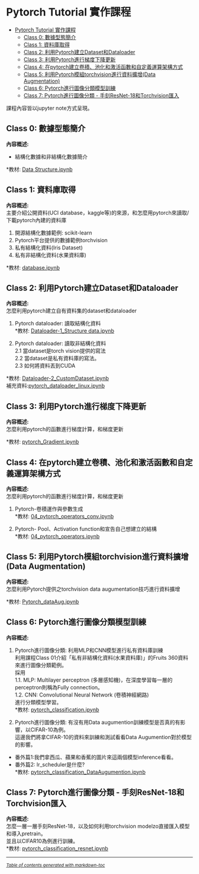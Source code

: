# Pytorch Tutorial 實作課程

- [Pytorch Tutorial 實作課程](#pytorch-tutorial-----)
  * [Class 0: 數據型態簡介<br>](https://github.com/TommyHuang821/PytorchTutorial/edit/main/README.md#class-0-%E6%95%B8%E6%93%9A%E5%9E%8B%E6%85%8B%E7%B0%A1%E4%BB%8B)
  * [Class 1: 資料庫取得 <br>](https://github.com/TommyHuang821/PytorchTutorial/edit/main/README.md#class-1-%E8%B3%87%E6%96%99%E5%BA%AB%E5%8F%96%E5%BE%97-)
  * [Class 2: 利用Pytorch建立Dataset和Dataloader<br>](https://github.com/TommyHuang821/PytorchTutorial/edit/main/README.md#class-2-%E5%88%A9%E7%94%A8pytorch%E5%BB%BA%E7%AB%8Bdataset%E5%92%8Cdataloader)
  * [Class 3: 利用Pytorch進行梯度下降更新<br>](https://github.com/TommyHuang821/PytorchTutorial/blob/main/README.md#class-3-%E5%88%A9%E7%94%A8pytorch%E9%80%B2%E8%A1%8C%E6%A2%AF%E5%BA%A6%E4%B8%8B%E9%99%8D%E6%9B%B4%E6%96%B0)
  * [Class 4: 在pytorch建立卷積、池化和激活函數和自定義運算架構方式<br>](https://github.com/TommyHuang821/PytorchTutorial/edit/main/README.md#class-4-%E5%9C%A8pytorch%E5%BB%BA%E7%AB%8B%E5%8D%B7%E7%A9%8D%E6%B1%A0%E5%8C%96%E5%92%8C%E6%BF%80%E6%B4%BB%E5%87%BD%E6%95%B8%E5%92%8C%E8%87%AA%E5%AE%9A%E7%BE%A9%E9%81%8B%E7%AE%97%E6%9E%B6%E6%A7%8B%E6%96%B9%E5%BC%8F)
  * [Class 5: 利用Pytorch模組torchvision進行資料擴增(Data Augmentation)<br>](https://github.com/TommyHuang821/PytorchTutorial/edit/main/README.md#class-5-%E5%88%A9%E7%94%A8pytorch%E6%A8%A1%E7%B5%84torchvision%E9%80%B2%E8%A1%8C%E8%B3%87%E6%96%99%E6%93%B4%E5%A2%9Edata-augmentation)
  * [Class 6: Pytorch進行圖像分類模型訓練<br>](https://github.com/TommyHuang821/PytorchTutorial/edit/main/README.md#class-6-pytorch%E9%80%B2%E8%A1%8C%E5%9C%96%E5%83%8F%E5%88%86%E9%A1%9E%E6%A8%A1%E5%9E%8B%E8%A8%93%E7%B7%B4)
  * [Class 7: Pytorch進行圖像分類 - 手刻ResNet-18和Torchvision匯入<br>](https://github.com/TommyHuang821/PytorchTutorial/edit/main/README.md#class-7-pytorch%E9%80%B2%E8%A1%8C%E5%9C%96%E5%83%8F%E5%88%86%E9%A1%9E---%E6%89%8B%E5%88%BBresnet-18%E5%92%8Ctorchvision%E5%8C%AF%E5%85%A5)

課程內容皆以jupyter note方式呈現。

## Class 0: 數據型態簡介<br>
**內容概述:** <br>
- 結構化數據和非結構化數據簡介<br>

*教材: [Data Structure.ipynb](https://github.com/TommyHuang821/PytorchTutorial/blob/main/Code/00_Data%20Structure.ipynb) <br>

## Class 1: 資料庫取得 <br>
**內容概述:** <br>
主要介紹公開資料(UCI database，kaggle等)的來源，和怎麼用pytorch來讀取/下載pytorch內建的資料庫<br>
1. 開源結構化數據範例: scikit-learn
2. Pytorch平台提供的數據範例torchvision
3. 私有結構化資料(Iris Dataset)
4. 私有非結構化資料(水果資料庫)

*教材: [database.ipynb](https://github.com/TommyHuang821/PytorchTutorial/blob/main/Code/01_database.ipynb) <br>


## Class 2: 利用Pytorch建立Dataset和Dataloader<br>
**內容概述:** <br>
怎麼利用pytorch建立自有資料集的dataset和dataloader<br>

1. Pytorch dataloader: 讀取結構化資料<br>
*教材: [Dataloader-1_Structure data.ipynb](https://github.com/TommyHuang821/PytorchTutorial/blob/main/Code/02_Dataloader-1_Structure%20data.ipynb) <br>

2. Pytorch dataloader: 讀取非結構化資料<br>
 2.1 當dataset是torch vision提供的寫法<br>
 2.2 當dataset是私有資料庫的寫法。<br>
 2.3 如何將資料丟到CUDA<br>
 
*教材: [Dataloader-2_CustomDataset.ipynb](https://github.com/TommyHuang821/PytorchTutorial/blob/main/Code/02_Dataloader-2_CustomDataset.ipynb) <br>
   補充資料:[pytorch_dataloader_linux.ipynb](https://github.com/TommyHuang821/PytorchTutorial/blob/main/Code/02_pytorch_dataloader_linux.ipynb)

## Class 3: 利用Pytorch進行梯度下降更新<br>
**內容概述:** <br>
怎麼利用pytorch的函數進行梯度計算，和梯度更新<br>

*教材: [pytorch_Gradient.ipynb](https://github.com/TommyHuang821/PytorchTutorial/blob/main/Code/03_pytorch_Gradient.ipynb) <br>

## Class 4: 在pytorch建立卷積、池化和激活函數和自定義運算架構方式<br>
**內容概述:** <br>
怎麼利用pytorch的函數進行梯度計算，和梯度更新<br>
1. Pytorch-卷積運作與參數生成<br>
*教材: [04_pytorch_operators_conv.ipynb](https://github.com/TommyHuang821/PytorchTutorial/blob/main/Code/04_pytorch_operators_conv.ipynb) <br>

2. Pytorch- Pool、Activation function和宣告自己想建立的結構<br>
*教材: [04_pytorch_operators.ipynb](https://github.com/TommyHuang821/PytorchTutorial/blob/main/Code/04_pytorch_operators.ipynb) <br>

## Class 5: 利用Pytorch模組torchvision進行資料擴增(Data Augmentation)<br>
**內容概述:** <br>
怎麼利用Pytorch提供之torchvision data augumentation技巧進行資料擴增<br>

*教材: [Pytorch_dataAug.ipynb](https://github.com/TommyHuang821/PytorchTutorial/blob/main/Code/05_Pytorch_dataAug.ipynb) <br> 

## Class 6: Pytorch進行圖像分類模型訓練<br>
**內容概述:** <br>
1. Pytorch進行圖像分類: 利用MLP和CNN模型進行私有資料庫訓練<br>
利用課程Class 01介紹「私有非結構化資料(水果資料庫)」的Fruits 360資料來進行圖像分類範例。<br>
採用<br>
1.1. MLP: Multilayer perceptron (多層感知機)，在深度學習每一層的perceptron則稱為Fully connection。<br>
1.2. CNN: Convolutional Neural Network (卷積神經網路)<br>
進行分類模型學習。<br>
*教材: [pytorch_classification.ipynb](https://github.com/TommyHuang821/PytorchTutorial/blob/main/Code/06_pytorch_classification.ipynb) <br> 

2. Pytorch進行圖像分類: 有沒有用Data augumention訓練模型是否真的有影響，以CIFAR-10為例。<br>
這邊我們將拿CIFAR-10的資料來訓練和測試看看Data Augumention對於模型的影響。<br>
- 番外篇1:我們拿西瓜、蘋果和香蕉的圖片來這兩個模型inference看看。<br>
- 番外篇2: lr_scheduler是什麼?<br>
*教材: [pytorch_classification_DataAugumention.ipynb](https://github.com/TommyHuang821/PytorchTutorial/blob/main/Code/06_pytorch_classification_DataAugumention.ipynb) <br> 

## Class 7: Pytorch進行圖像分類 - 手刻ResNet-18和Torchvision匯入<br>
**內容概述:** <br>
怎麼一層一層手刻ResNet-18，以及如何利用torchvision modelzo直接匯入模型和導入pretrain。<br>
並且以CIFAR10為例進行訓練。<br>
*教材: [pytorch_classification_resnet.ipynb](https://github.com/TommyHuang821/PytorchTutorial/blob/main/Code/07_pytorch_classification_resnet.ipynb) <br> 



-----------------
<small><i><a href='http://ecotrust-canada.github.io/markdown-toc/'>Table of contents generated with markdown-toc</a></i></small>
